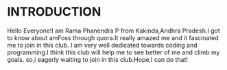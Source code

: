 # INTRODUCTION

Hello Everyone!I am Rama Phanendra P from Kakinda,Andhra Pradesh.I got to know about amFoss through quora.It really amazed me 
and it fascinated me to join in this club.
I am very well dedicated towards coding and programming.I think this club will help me to see better of me and climb my goals.
so,i eagerly waiting to join in this club.Hope,I can do that! 
